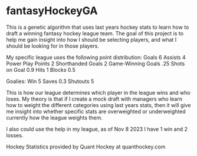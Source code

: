 # fantasyHockeyGA
This is a genetic algorithm that uses last years hockey stats to learn how to draft a winning fantasy hockey league team.
The goal of this project is to help me gain insight into how I should be selecting players, and what I should be looking for in those players.

My specific league uses the following point distribution:
Goals       6
Assists     4
Power Play Points   2
Shorthanded Goals   2
Game-Winning Goals  .25
Shots on Goal       0.9
Hits        1
Blocks      0.5

Goalies:
Win         5
Saves       0.3
Shutouts    5

This is how our league determines which player in the league wins and who loses.
My theory is that if I create a mock draft with managers who learn how to weight the different categories using last years stats,
then it will give me insight into whether specific stats are overweighted or underweighted currently how the league weights them.

I also could use the help in my league, as of Nov 8 2023 I have 1 win and 2 losses.

Hockey Statistics provided by Quant Hockey at quanthockey.com
